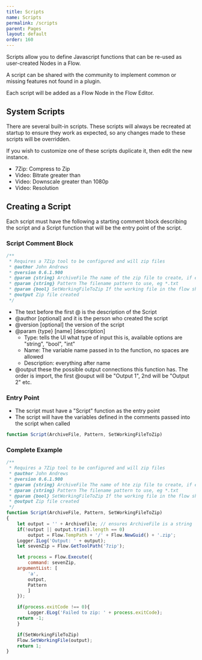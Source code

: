 ```yaml
---
title: Scripts
name: Scripts
permalink: /scripts
parent: Pages
layout: default
order: 160
---
```


Scripts allow you to define Javascript functions that can be re-used as user-created Nodes in a Flow.

A script can be shared with the community to implement common or missing features not found in a plugin.

Each script will be added as a Flow Node in the Flow Editor.

## System Scripts
There are several built-in scripts. 
These scripts will always be recreated at startup to ensure they work as expected, so any changes made to these scripts will be overridden.

If you wish to customize one of these scripts duplicate it, then edit the new instance.
* 7Zip: Compress to Zip
* Video: Bitrate greater than
* Video: Downscale greater than 1080p
* Video: Resolution

## Creating a Script
Each script must have the following a starting comment block describing the script and a Script function that will be the entry point of the script.

### Script Comment Block
```javascript
/**
 * Requires a 7Zip tool to be configured and will zip files
 * @author John Andrews
 * @version 0.6.1.900
 * @param {string} ArchiveFile The name of the zip file to create, if empty a random name will be used
 * @param {string} Pattern The filename pattern to use, eg *.txt
 * @param {bool} SetWorkingFileToZip If the working file in the flow should be set to the newly created zip file
 * @output Zip file created
 */
```
* The text before the first @ is the description of the Script
* @author [optional] and it is the person who created the script
* @version [optional] the version of the script
* @param {type} [name] [description]
  * Type: tells the UI what type of input this is, available options are "string", "bool", "int"
  * Name: The variable name passed in to the function, no spaces are allowed
  * Description: everything after name
* @output these the possible output connections this function has.  The order is import, the first @ouput will be "Output 1", 2nd will be "Output 2" etc.

### Entry Point
* The script must have a "Script" function as the entry point
* The script will have the variables defined in the comments passed into the script when called
```javascript
function Script(ArchiveFile, Pattern, SetWorkingFileToZip)
```

### Complete Example
```javascript
/**
 * Requires a 7Zip tool to be configured and will zip files
 * @author John Andrews
 * @version 0.6.1.900
 * @param {string} ArchiveFile The name of hte zip file to create, if empty a random name will be used
 * @param {string} Pattern The filename pattern to use, eg *.txt
 * @param {bool} SetWorkingFileToZip If the working file in the flow should be set to the newly created zip file
 * @output Zip file created
 */
function Script(ArchiveFile, Pattern, SetWorkingFileToZip)
{
    let output = '' + ArchiveFile; // ensures ArchiveFile is a string
    if(!output || output.trim().length == 0)
        output = Flow.TempPath + '/' + Flow.NewGuid() + '.zip';
    Logger.ILog('Output: ' + output);
    let sevenZip = Flow.GetToolPath('7zip');

    let process = Flow.Execute({
        command: sevenZip,
	argumentList: [
	    'a',
	    output,
	    Pattern
    	]
    });

    if(process.exitCode !== 0){
        Logger.ELog('Failed to zip: ' + process.exitCode);
	return -1;
    }

    if(SetWorkingFileToZip)
	Flow.SetWorkingFile(output);
    return 1;
}
```
